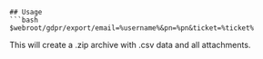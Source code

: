 ```
## Usage
```bash
$webroot/gdpr/export/email=%username%&pn=%pn&ticket=%ticket%
```
This will create a .zip archive with .csv data and all attachments.
